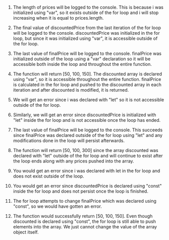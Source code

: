1. The length of prices will be logged to the console. This is because i was initialized using "var", so it exists outside of the for loop and i will stop increasing when it is equal to prices.length.

2. The final value of discountedPrice from the last iteration of the for loop will be logged to the console. discountedPrice was initialized in the for loop, but since it was initialized using "var", it is accessible outside of the for loop.

3. The last value of finalPrice will be logged to the console. finalPrice was initialized outside of the loop using a "var" declaration so it will be accessible both inside the loop and throughout the entire function.

4. The function will return [50, 100, 150]. The discounted array is declared using "var", so it is accessible throughout the entire function. finalPrice is calculated in the for loop and pushed to the discounted array in each iteration and after discounted is modified, it is returned.

5. We will get an error since i was declared with "let" so it is not accessible outside of the for loop.

6. Similarly, we will get an error since discountedPrice is initialized with "let" inside the for loop and is not accessible once the loop has ended.

7. The last value of finalPrice will be logged to the console. This succeeds since finalPrice was declared outside of the for loop using "let" and any modifications done in the loop will persist afterwards.

8. The function will return [50, 100, 300] since the array discounted was declared with "let" outside of the for loop and will continue to exist after the loop ends along with any prices pushed into the array.

9. You would get an error since i was declared with let in the for loop and does not exist outside of the loop.

10. You would get an error since discountedPrice is declared using "const" inside the for loop and does not persist once the loop is finished.

11. The for loop attempts to change finalPrice which was declared using "const", so we would have gotten an error.

12. The function would successfully return [50, 100, 150]. Even though discounted is declared using "const", the for loop is still able to push elements into the array. We just cannot change the value of the array object itself.
